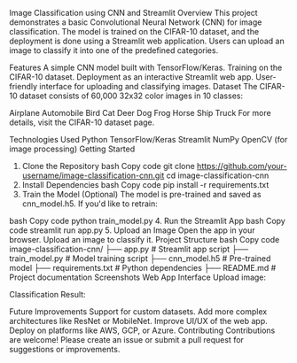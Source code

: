 Image Classification using CNN and Streamlit
Overview
This project demonstrates a basic Convolutional Neural Network (CNN) for image classification. The model is trained on the CIFAR-10 dataset, and the deployment is done using a Streamlit web application. Users can upload an image to classify it into one of the predefined categories.

Features
A simple CNN model built with TensorFlow/Keras.
Training on the CIFAR-10 dataset.
Deployment as an interactive Streamlit web app.
User-friendly interface for uploading and classifying images.
Dataset
The CIFAR-10 dataset consists of 60,000 32x32 color images in 10 classes:

Airplane
Automobile
Bird
Cat
Deer
Dog
Frog
Horse
Ship
Truck
For more details, visit the CIFAR-10 dataset page.

Technologies Used
Python
TensorFlow/Keras
Streamlit
NumPy
OpenCV (for image processing)
Getting Started
1. Clone the Repository
bash
Copy code
git clone https://github.com/your-username/image-classification-cnn.git
cd image-classification-cnn
2. Install Dependencies
bash
Copy code
pip install -r requirements.txt
3. Train the Model (Optional)
The model is pre-trained and saved as cnn_model.h5. If you'd like to retrain:

bash
Copy code
python train_model.py
4. Run the Streamlit App
bash
Copy code
streamlit run app.py
5. Upload an Image
Open the app in your browser.
Upload an image to classify it.
Project Structure
bash
Copy code
image-classification-cnn/
├── app.py                 # Streamlit app script
├── train_model.py         # Model training script
├── cnn_model.h5           # Pre-trained model
├── requirements.txt       # Python dependencies
├── README.md              # Project documentation
Screenshots
Web App Interface
Upload image:

Classification Result:

Future Improvements
Support for custom datasets.
Add more complex architectures like ResNet or MobileNet.
Improve UI/UX of the web app.
Deploy on platforms like AWS, GCP, or Azure.
Contributing
Contributions are welcome! Please create an issue or submit a pull request for suggestions or improvements.
